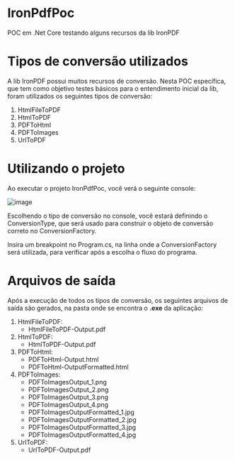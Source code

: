 # IronPdfPoc
POC em .Net Core testando alguns recursos da lib IronPDF

# Tipos de conversão utilizados
A lib IronPDF possui muitos recursos de conversão. Nesta POC específica, que tem como objetivo testes básicos para o entendimento inicial da lib, foram utilizados os seguintes tipos de conversão:
1. HtmlFileToPDF
2. HtmlToPDF
3. PDFToHtml
4. PDFToImages
5. UrlToPDF

# Utilizando o projeto
Ao executar o projeto IronPdfPoc, você verá o seguinte console:

![image](https://github.com/IgorCavalcantiCianniPrado/IronPdfPoc/assets/86272097/91425048-0ecd-4fbb-a64b-528b9c46cdbd)

Escolhendo o tipo de conversão no console, você estará definindo o ConversionType, que será usado para construir o objeto de conversão correto no ConversionFactory.

Insira um breakpoint no Program.cs, na linha onde a ConversionFactory será utilizada, para verificar após a escolha o fluxo do programa. 

# Arquivos de saída
Após a execução de todos os tipos de conversão, os seguintes arquivos de saída são gerados, na pasta onde se encontra o **.exe** da aplicação:
1. HtmlFileToPDF:
   - HtmlFileToPDF-Output.pdf
3. HtmlToPDF:
   - HtmlToPDF-Output.pdf
5. PDFToHtml:
   - PDFToHtml-Output.html
   - PDFToHtml-OutputFormatted.html
6. PDFToImages:
   - PDFToImagesOutput_1.png
   - PDFToImagesOutput_2.png
   - PDFToImagesOutput_3.png
   - PDFToImagesOutput_4.png
   - PDFToImagesOutputFormatted_1.jpg
   - PDFToImagesOutputFormatted_2.jpg
   - PDFToImagesOutputFormatted_3.jpg
   - PDFToImagesOutputFormatted_4.jpg
7. UrlToPDF:
   - UrlToPDF-Output.pdf



